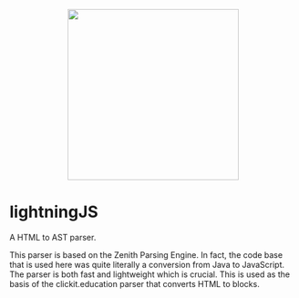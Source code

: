 <p align="center">
  <img src="https://www.jamiebalfour.scot/projects/clickit/LightningJS.png" width="300">
</p>

# lightningJS
A HTML to AST parser.

This parser is based on the Zenith Parsing Engine. In fact, the code base that is used here was quite literally a conversion from Java to JavaScript. The parser is both fast and lightweight which is crucial. This is used as the basis of the clickit.education parser that converts HTML to blocks.

